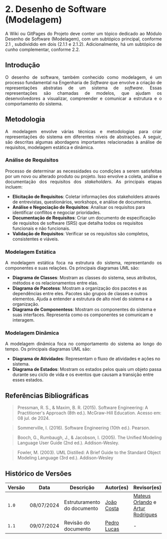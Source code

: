 # 2. Desenho de Software (Modelagem)

<p align="justify">
A Wiki ou GitPages do Projeto deve conter um tópico dedicado ao Módulo Desenho de Software (Modelagem), com um subtópico principal, conforme 2.1 , subdividido em dois (2.1.1 e 2.1.2). Adicionalmente, há um subtópico de cunho complementar, conforme 2.2.
</p>

## Introdução

<p align="justify">
O desenho de software, também conhecido como modelagem, é um processo fundamental na Engenharia de <i>Software</i> que envolve a criação de representações abstratas de um sistema de <i>software</i>. Essas representações são chamadas de modelos, que ajudam os desenvolvedores a visualizar, compreender e comunicar a estrutura e o comportamento do sistema.
</p>

## Metodologia

<p align="justify">
A modelagem envolve várias técnicas e metodologias para criar representações do sistema em diferentes níveis de abstrações. A seguir, são descritas algumas abordagens importantes relacionadas à análise de requisitos, modelagem estática e dinâmica.
</p>

### Análise de Requisitos

<p align="justify">
Processo de determinar as necessidades ou condições a serem satisfeitas por um novo ou alterado produto ou projeto. Isso envolve a coleta, análise e documentação dos requisitos dos <i>stakeholders</i>. As principais etapas incluem:

<ul>
<li><b>Elicitação de Requisitos</b>: Coletar informações dos stakeholders através de entrevistas, questionários, workshops, e análise de documentos.</li>
<li><b>Análise e Negociação de Requisitos</b>: Analisar os requisitos para identificar conflitos e negociar prioridades.</li>
<li><b>Documentação de Requisitos</b>: Criar um documento de especificação de requisitos de software (SRS) que detalha todos os requisitos funcionais e não funcionais.</li>
<li><b>Validação de Requisitos</b>: Verificar se os requisitos são completos, consistentes e viáveis.</li>
</ul>
</p>

### Modelagem Estática

<p align="justify">
A modelagem estática foca na estrutura do sistema, representando os componentes e suas relações. Os principais diagramas UML são:

<ul>
<li><b>Diagrama de Classes</b>: Mostram as classes do sistema, seus atributos, métodos e os relacionamentos entre elas.</li>
<li><b>Diagrama de Pacotess</b>: Mostram a organização dos pacotes e as dependências entre eles. Pacotes são grupos de classes e outros elementos. Ajuda a entender a estrutura de alto nível do sistema e a organização.</li>
<li><b>Diagrama de Componentess</b>: Mostram os componentes do sistema e suas interfaces. Representa como os componentes se comunicam e interagem.</li>
</ul>
</p>

### Modelagem Dinâmica

<p align="justify">
A modelagem dinâmica foca no comportamento do sistema ao longo do tempo. Os principais diagramas UML são:

<ul>
<li><b>Diagrama de Atividades</b>: Representam o fluxo de atividades e ações no sistema.</li>
<li><b>Diagrama de Estados</b>: Mostram os estados pelos quais um objeto passa durante seu ciclo de vida e os eventos que causam a transição entre esses estados.</li>
</ul>
</p>

## Referências Bibliográficas

> Pressman, R. S., & Maxim, B. R. (2015). Software Engineering: A Practitioner's Approach (8th ed.). McGraw-Hill Education. Acesso em: 08 jul. de 2024.

> Sommerville, I. (2016). Software Engineering (10th ed.). Pearson.

> Booch, G., Rumbaugh, J., & Jacobson, I. (2005). The Unified Modeling Language User Guide (2nd ed.). Addison-Wesley.

> Fowler, M. (2003). UML Distilled: A Brief Guide to the Standard Object Modeling Language (3rd ed.). Addison-Wesley

## Histórico de Versões

| Versão |     Data    | Descrição   | Autor(es) | Revisor(es) |
| ------ | ----------- | ----------- | --------- | ----------- |
| `1.0`  | 08/07/2024 | Estruturamento do documento | [João Costa](https://github.com/jvcostta)  | [Mateus Orlando](https://github.com/MateusPy) e [Artur Rodrigues](https://github.com/ArturRSA19)|
| `1.1`  | 09/07/2024 | Revisão do documento | [Pedro Lucas](https://github.com/AlefMemTav)  | - |

